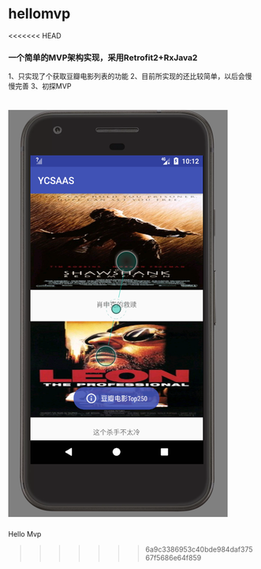 # hellomvp
<<<<<<< HEAD
### 一个简单的MVP架构实现，采用Retrofit2+RxJava2
1、只实现了个获取豆瓣电影列表的功能
2、目前所实现的还比较简单，以后会慢慢完善
3、初探MVP

![](https://github.com/piscessu/hellomvp/blob/master/file/pic.png)
=======
Hello Mvp
>>>>>>> 6a9c3386953c40bde984daf37567f5686e64f859
